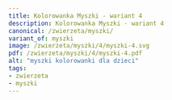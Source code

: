 ```yaml
---
title: Kolorowanka Myszki - wariant 4
description: Kolorowanka Myszki - wariant 4
canonical: /zwierzeta/myszki/
variant_of: myszki
image: /zwierzeta/myszki/4/myszki-4.svg
pdf: /zwierzeta/myszki/4/myszki-4.pdf
alt: "myszki kolorowanki dla dzieci"
tags:
- zwierzeta
- myszki
---
```

